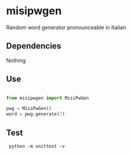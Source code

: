 # misipwgen

Random word generator pronounceable in Italian

## Dependencies

Nothing

## Use

```python

from misipwgen import MisiPwGen

pwg = MisiPwGen()
word = pwg.generate(7)
```

## Test

```shell
 python -m unittest -v
```
